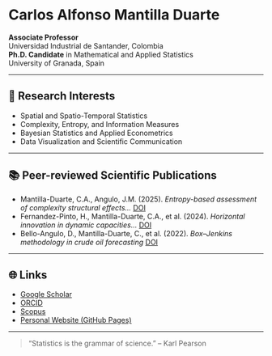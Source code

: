 # Carlos Alfonso Mantilla Duarte

**Associate Professor**  
Universidad Industrial de Santander, Colombia  
**Ph.D. Candidate** in Mathematical and Applied Statistics  
University of Granada, Spain  

---

## 🔬 Research Interests

- Spatial and Spatio-Temporal Statistics  
- Complexity, Entropy, and Information Measures  
- Bayesian Statistics and Applied Econometrics  
- Data Visualization and Scientific Communication  

---

## 📚 Peer-reviewed Scientific Publications

- Mantilla-Duarte, C.A., Angulo, J.M. (2025). *Entropy-based assessment of complexity structural effects...* [DOI](https://doi.org/10.1007/s00477-024-02890-1)  
- Fernandez-Pinto, H., Mantilla-Duarte, C.A., et al. (2024). *Horizontal innovation in dynamic capacities...* [DOI](https://doi.org/10.1016/j.joitmc.2024.100229)  
- Bello-Angulo, D., Mantilla-Duarte, C., et al. (2022). *Box–Jenkins methodology in crude oil forecasting* [DOI](https://doi.org/10.1007/s13369-021-05997-7)

---

## 🌐 Links

- [Google Scholar](https://scholar.google.com/citations?user=aYeu6rQAAAAJ)
- [ORCID](https://orcid.org/0000-0002-6349-1834)
- [Scopus](https://www.scopus.com/authid/detail.uri?authorId=57217146910)
- [Personal Website (GitHub Pages)](https://karlosmantilla.github.io)

---

> “Statistics is the grammar of science.” – Karl Pearson
